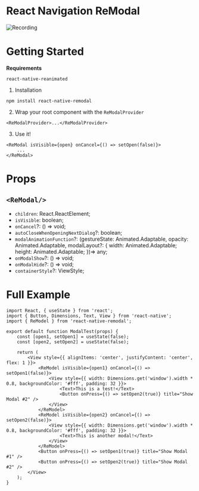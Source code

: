 # React Navigation ReModal

![Recording](recording.gif)

# Getting Started

**Requirements**

```
react-native-reanimated
```

1. Installation

```
npm install react-native-remodal
```

2. Wrap your root component with the `ReModalProvider`

```tsx
<ReModalProvider>...</ReModalProvider>
```

3. Use it!

```tsx
<ReModal isVisible={open} onCancel={() => setOpen(false)}>
    ...
</ReModal>
```

# Props

## `<ReModal/>`

-   `children`: React.ReactElement;
-   `isVisible`: boolean;
-   `onCancel`?: () => void;
-   `autoCloseWhenOpeningNextDialog`?: boolean;
-   `modalAnimationFunction`?: (gestureState: Animated.Adaptable<number>, opacity: Animated.Adaptable<number>, modalLayout?: {
          width: Animated.Adaptable<number>;
          height: Animated.Adaptable<number>;
    })=> any;
-   `onModalShow`?: () => void;
-   `onModalHide`?: () => void;
-   `containerStyle`?: ViewStyle;

# Full Example

```tsx
import React, { useState } from 'react';
import { Button, Dimensions, Text, View } from 'react-native';
import { ReModel } from 'react-native-remodal';

export default function ModalTest(props) {
    const [open1, setOpen1] = useState(false);
    const [open2, setOpen2] = useState(false);

    return (
        <View style={{ alignItems: 'center', justifyContent: 'center', flex: 1 }}>
            <ReModel isVisible={open1} onCancel={() => setOpen1(false)}>
                <View style={{ width: Dimensions.get('window').width * 0.8, backgroundColor: '#fff', padding: 32 }}>
                    <Text>This is a test!</Text>
                    <Button onPress={() => setOpen2(true)} title="Show Modal #2" />
                </View>
            </ReModel>
            <ReModel isVisible={open2} onCancel={() => setOpen2(false)}>
                <View style={{ width: Dimensions.get('window').width * 0.8, backgroundColor: '#fff', padding: 32 }}>
                    <Text>This is another modal!</Text>
                </View>
            </ReModel>
            <Button onPress={() => setOpen1(true)} title="Show Modal #1" />
            <Button onPress={() => setOpen2(true)} title="Show Modal #2" />
        </View>
    );
}
```
